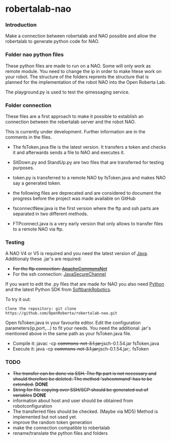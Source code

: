 # robertalab-nao

### Introduction
Make a connection between robertalab and NAO possible and allow the robertalab to generate python code for NAO.

### Folder nao python files

These python files are made to run on a NAO. Some will only work as remote module. You need to change the ip in order to make htese work on your robot. The structure of the folders reprents the structure that is planned for the implementation of the robot NAO into the Open Roberta Lab.

The playground.py is used to test the qimessaging service.

### Folder connection

These files are a first approach to make it possible to establish an connection between the robertalab server and the robot NAO.

This is currently under development. Further information are in the comments in the files.

* The fsToken.java file is the latest version. It transfers a token and checks it and afterwards sends a file to NAO and executes it.
* SitDown.py and StandUp.py are two files that are transferred for testing purposes.
* token.py is transferred to a remote NAO by fsToken.java and makes NAO say a generated token.

* the following files are deprecated and are considered to document the progress before the project was made available on GitHub
* fsconnectNew.java is the first version where the ftp and ssh parts are separated in two different methods.
* FTPconnect.java is a very early version that only allows to transfer files to a remote NAO via ftp.



### Testing

A NAO V4 or V5 is required and you need the latest version of [Java](https://java.com/de/download/).
Additionaly these .jar's are required:
* ~~For the ftp connection: [ApacheCommonsNet](https://commons.apache.org/proper/commons-net/download_net.cgi)~~
* For the ssh connection: [JavaSecureChannel](http://www.jcraft.com/jsch/)

If you want to edit the .py files that are made for NAO you also need [Python](https://www.python.org/) and the latest Python SDK from [SoftbankRobotics](https://www.ald.softbankrobotics.com/en).

To try it out:

    Clone the repository: git clone https://github.com/OpenRoberta/robertalab-nao.git

Open fsToken.java in your favourite editor. Edit the configuration parameters(ip,port,...) to fit your needs. You need the additional .jar's mentioned above in the same path as your fsToken.java file.
* Compile it: javac -cp ~~commons-net-3.1.jar;~~jsch-0.1.54.jar fsToken.java
* Execute it: java -cp ~~commons-net-3.1.jar;~~jsch-0.1.54.jar;. fsToken


### TODO

* ~~The transfer can be done via SSH. The ftp part is not necessary and should therefore be deleted. The method 'sshcommand' has to be extended.~~ **DONE**
* ~~String for file copying over SSH/SCP should be generated out of variables~~ **DONE**
* information about host and user should be obtained from robotconfiguration
* The transferred files should be checked. (Maybe via MD5) Method is implemented but not used yet.
* improve the random token generation
* make the connection compatible to robertalab
* rename/translate the python files and folders
